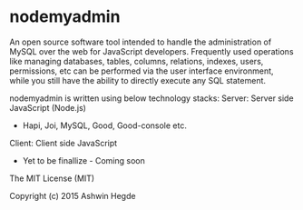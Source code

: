 # nodemyadmin

An open source software tool intended to handle the administration of MySQL over the web for JavaScript developers. Frequently used operations like managing databases, tables, columns, relations, indexes, users, permissions, etc can be performed via the user interface environment, while you still have the ability to directly execute any SQL statement.


nodemyadmin is written using below technology stacks:
Server: Server side JavaScript (Node.js)
* Hapi, Joi, MySQL, Good, Good-console etc.

Client: Client side JavaScript 
* Yet to be finallize - Coming soon

The MIT License (MIT)

Copyright (c) 2015 Ashwin Hegde